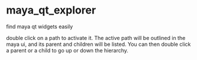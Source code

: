 maya_qt_explorer
================

find maya qt widgets easily

double click on a path to activate it. 
The active path will be outlined in the maya ui, and its parent and children will be listed. 
You can then double click a parent or a child to go up or down the hierarchy. 
